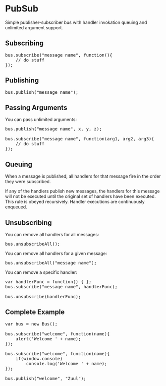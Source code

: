 # PubSub

Simple publisher-subscriber bus with handler invokation queuing and unlimited argument support.

## Subscribing

<pre>
bus.subscribe("message name", function(){
	// do stuff
});
</pre>


## Publishing

<pre>
bus.publish("message name");
</pre>


## Passing Arguments

You can pass unlimited arguments:

<pre>
bus.publish("message name", x, y, z);

bus.subscribe("message name", function(arg1, arg2, arg3){
	// do stuff
});
</pre>

## Queuing

When a message is published, all handlers for that message fire in the order they were subscribed.

If any of the handlers publish new messages, the handlers for this message will not be executed until the original set of handlers have been executed. This rule is obeyed recursively. Handler executions are continuously enqueued.

## Unsubscribing

You can remove all handlers for all messages:

<pre>
bus.unsubscribeAll();
</pre>

You can remove all handlers for a given message:

<pre>
bus.unsubscribeAll("message name");
</pre>

You can remove a specific handler:

<pre>
var handlerFunc = function() { };
bus.subscribe("message name", handlerFunc);

bus.unsubscribe(handlerFunc);
</pre>

## Complete Example

<pre>
var bus = new Bus();

bus.subscribe("welcome", function(name){
	alert('Welcome ' + name);
});

bus.subscribe("welcome", function(name){
	if(window.console)
		console.log('Welcome ' + name);
});

bus.publish("welcome", "Zuul");
</pre>
